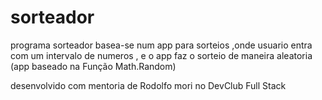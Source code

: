 # sorteador

programa sorteador basea-se num app para sorteios ,onde usuario entra com um intervalo de numeros , 
e o app faz o sorteio de maneira aleatoria (app baseado na Função Math.Random)

desenvolvido com mentoria de Rodolfo mori no DevClub Full Stack

